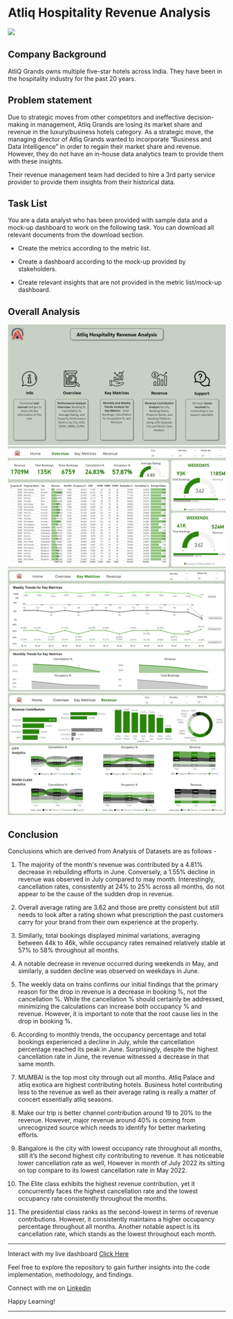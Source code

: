 # Atliq Hospitality Revenue Analysis
![](https://cdn.dribbble.com/users/206755/screenshots/2387113/upgrade-premium-animation-dribbble.gif)

## Company Background
AtliQ Grands owns multiple five-star hotels across India. They have been in the hospitality industry for the past 20 years.


## Problem statement
Due to strategic moves from other competitors and ineffective decision-making in management, Atliq Grands are losing its market share and revenue in the luxury/business hotels category. As a strategic move, the managing director of Atliq Grands wanted to incorporate “Business and Data Intelligence” in order to regain their market share and revenue. However, they do not have an in-house data analytics team to provide them with these insights.

Their revenue management team had decided to hire a 3rd party service provider to provide them insights from their historical data.


## Task List
You are a data analyst who has been provided with sample data and a mock-up dashboard to work on the following task. You can download all relevant documents from the download section.

- Create the metrics according to the metric list.

- Create a dashboard according to the mock-up provided by stakeholders.

- Create relevant insights that are not provided in the metric list/mock-up dashboard.


## Overall Analysis
![Dashboard-Home](https://github.com/data-enthusiast-urvashi/Atliq-Hospitality-Revenue-Analysis/blob/main/Dashboard-Home.png)
![Dashboard-Overview](https://github.com/data-enthusiast-urvashi/Atliq-Hospitality-Revenue-Analysis/blob/main/Dashboard-Overview.png)
![Dashboard-Key-Metrices](https://github.com/data-enthusiast-urvashi/Atliq-Hospitality-Revenue-Analysis/blob/main/Dashboard-Key-Metrices.png)
![Dashboard-Revenue](https://github.com/data-enthusiast-urvashi/Atliq-Hospitality-Revenue-Analysis/blob/main/Dashboard-Revenue.png)

## Conclusion
Conclusions which are derived from Analysis of Datasets are as follows -

1. The majority of the month's revenue was contributed by a 4.81% decrease in rebuilding efforts in June. Conversely, a 1.55% decline in revenue was observed in July compared to may month. 
Interestingly, cancellation rates, consistently at 24% to 25% across all months, do not appear to be the cause of the sudden drop in revenue.

2. Overall average rating are 3.62 and those are pretty consistent but still needs to look after a rating shown what prescription the past customers carry for your brand from their own experience at the property.

3. Similarly, total bookings displayed minimal variations, averaging between 44k to 46k, while occupancy rates remained relatively stable at 57% to 58% throughout all months.

4. A notable decrease in revenue occurred during weekends in May, and similarly, a sudden decline was observed on weekdays in June.

5. The weekly data on trains confirms our initial findings that the primary reason for the drop in revenue is a decrease in booking %, not the cancellation %. While the cancellation % should certainly be addressed, minimizing the calculations can increase both occupancy % and revenue. However, it is important to note that the root cause lies in the drop in booking %.

6. According to monthly trends, the occupancy percentage and total bookings experienced a decline in July, while the cancellation percentage reached its peak in June. Surprisingly, despite the highest cancellation rate in June, the revenue witnessed a decrease in that same month.

7. MUMBAI is the top most city through out all months. Atliq Palace and atliq exotica are highest contributing hotels. Business hotel contributing less to the revenue as well as their average rating is really a matter of concert essentially atliq seasons.

8. Make our trip is better channel contribution around 19 to 20% to the revenue. However, major revenue around 40% is coming from unrecognized source which needs to identify for better marketing efforts.

9. Bangalore is the city with lowest occupancy rate throughout all months, still it’s the second highest city contributing to revenue. It has noticeable lower cancellation rate as well, However in month of July 2022 its sitting on top compare to its lowest cancellation rate in May 2022. 

10. The Elite class exhibits the highest revenue contribution, yet it concurrently faces the highest cancellation rate and the lowest occupancy rate consistently throughout the months.

11. The presidential class ranks as the second-lowest in terms of revenue contributions. However, it consistently maintains a higher occupancy percentage throughout all months. Another notable aspect is its cancellation rate, which stands as the lowest throughout each month.

**************************************************************************************************************************************************
Interact with my live dashboard [Click Here](https://www.novypro.com/project/atliq-hospitality-revenue-analysis-power-bi)

Feel free to explore the repository to gain further insights into the code implementation, methodology, and findings.

Connect with me on [Linkedin](https://www.linkedin.com/in/urvashi-dhakate-b0780320a/)

Happy Learning!
**************************************************************************************************************************************************
